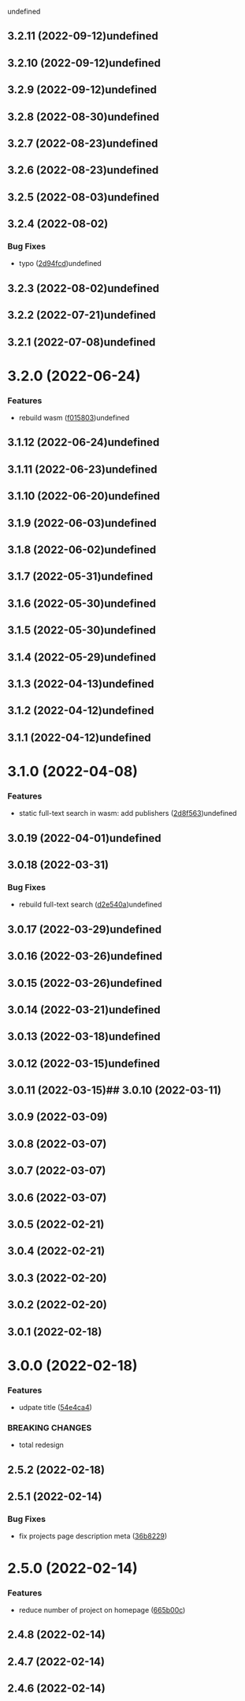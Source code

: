 undefined

## 3.2.11 (2022-09-12)undefined

## 3.2.10 (2022-09-12)undefined

## 3.2.9 (2022-09-12)undefined

## 3.2.8 (2022-08-30)undefined

## 3.2.7 (2022-08-23)undefined

## 3.2.6 (2022-08-23)undefined

## 3.2.5 (2022-08-03)undefined

## 3.2.4 (2022-08-02)


### Bug Fixes

* typo ([2d94fcd](https://github.com/DawChihLiou/dawchihliou.github.io/commit/2d94fcd693974c252139a76fbfebee757dc32a54))undefined

## 3.2.3 (2022-08-02)undefined

## 3.2.2 (2022-07-21)undefined

## 3.2.1 (2022-07-08)undefined

# 3.2.0 (2022-06-24)


### Features

* rebuild wasm ([f015803](https://github.com/DawChihLiou/dawchihliou.github.io/commit/f0158036941170de122e10b0e66edc479716c956))undefined

## 3.1.12 (2022-06-24)undefined

## 3.1.11 (2022-06-23)undefined

## 3.1.10 (2022-06-20)undefined

## 3.1.9 (2022-06-03)undefined

## 3.1.8 (2022-06-02)undefined

## 3.1.7 (2022-05-31)undefined

## 3.1.6 (2022-05-30)undefined

## 3.1.5 (2022-05-30)undefined

## 3.1.4 (2022-05-29)undefined

## 3.1.3 (2022-04-13)undefined

## 3.1.2 (2022-04-12)undefined

## 3.1.1 (2022-04-12)undefined

# 3.1.0 (2022-04-08)


### Features

* static full-text search in wasm: add publishers ([2d8f563](https://github.com/DawChihLiou/dawchihliou.github.io/commit/2d8f56366254654b09d03f0773bf1e0ed266d53f))undefined

## 3.0.19 (2022-04-01)undefined

## 3.0.18 (2022-03-31)


### Bug Fixes

* rebuild full-text search ([d2e540a](https://github.com/DawChihLiou/dawchihliou.github.io/commit/d2e540a181339a353731e4e7a1631299888fe434))undefined

## 3.0.17 (2022-03-29)undefined

## 3.0.16 (2022-03-26)undefined

## 3.0.15 (2022-03-26)undefined

## 3.0.14 (2022-03-21)undefined

## 3.0.13 (2022-03-18)undefined

## 3.0.12 (2022-03-15)undefined

## 3.0.11 (2022-03-15)## 3.0.10 (2022-03-11)

## 3.0.9 (2022-03-09)

## 3.0.8 (2022-03-07)

## 3.0.7 (2022-03-07)

## 3.0.6 (2022-03-07)

## 3.0.5 (2022-02-21)

## 3.0.4 (2022-02-21)

## 3.0.3 (2022-02-20)

## 3.0.2 (2022-02-20)

## 3.0.1 (2022-02-18)

# 3.0.0 (2022-02-18)


### Features

* udpate title ([54e4ca4](https://github.com/DawChihLiou/dawchihliou.github.io/commit/54e4ca44e8252e91c7ceaa6d06603db5463c1a11))


### BREAKING CHANGES

* total redesign

## 2.5.2 (2022-02-18)

## 2.5.1 (2022-02-14)


### Bug Fixes

* fix projects page description meta ([36b8229](https://github.com/DawChihLiou/dawchihliou.github.io/commit/36b8229fa6725df4d174a710aeb0f2e7a65787a0))

# 2.5.0 (2022-02-14)


### Features

* reduce number of project on homepage ([665b00c](https://github.com/DawChihLiou/dawchihliou.github.io/commit/665b00c98963f35eb32ab522a36cf73b9091b69b))

## 2.4.8 (2022-02-14)

## 2.4.7 (2022-02-14)

## 2.4.6 (2022-02-14)